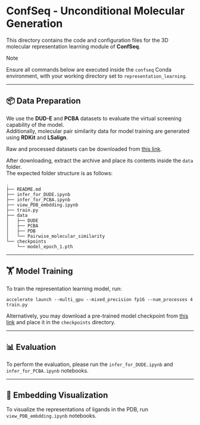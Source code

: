 # ConfSeq - Unconditional Molecular Generation

This directory contains the code and configuration files for the 3D molecular representation learning module of **ConfSeq**.

> [!Note]
> Ensure all commands below are executed inside the `confseq` Conda environment, with your working directory set to `representation_learning`.

---
## 📦 Data Preparation

We use the **DUD-E** and **PCBA** datasets to evaluate the virtual screening capability of the model.  
Additionally, molecular pair similarity data for model training are generated using **RDKit** and **LSalign**.

Raw and processed datasets can be downloaded from [this link](mylink).

After downloading, extract the archive and place its contents inside the `data` folder.  
The expected folder structure is as follows:

```
.
├── README.md
├── infer_for_DUDE.ipynb
├── infer_for_PCBA.ipynb
├── view_PDB_embdding.ipynb
├── train.py
├── data
│   ├── DUDE
│   ├── PCBA
│   ├── PDB
│   └── Pairwise_molecular_similarity
└── checkpoints
    └── model_epoch_1.pth
```

---
## 🏋️ Model Training

To train the representation learning model, run:

```
accelerate launch --multi_gpu --mixed_precision fp16 --num_processes 4 train.py
```

Alternatively, you may download a pre-trained model checkpoint from [this link](mylink) and place it in the `checkpoints` directory.

---
## 📊 Evaluation

To perform the evaluation, please run the `infer_for_DUDE.ipynb` and `infer_for_PCBA.ipynb` notebooks.

---
## 🎨 Embedding Visualization
To visualize the representations of ligands in the PDB, run `view_PDB_embdding.ipynb` notebooks.

